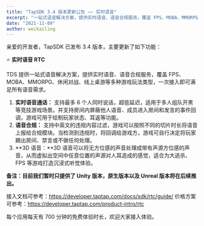 ```yaml
---
title: "TapSDK 3.4 版本更新公告 —— 实时语音"
excerpt: "一站式语音解决方案，提供实时语音、语音合规服务，覆盖 FPS、MOBA、MMORPG、休闲对战、线上桌游等多种游戏玩法类型，一次接入即可满足所有语音需求。"
date: "2021-11-09"
author: weikailing
---
```


亲爱的开发者，TapSDK 已发布 3.4 版本，主要更新了如下功能：

⭐ **实时语音 RTC**

TDS 提供一站式语音解决方案，提供实时语音、语音合规服务，覆盖 FPS、MOBA、MMORPG、休闲对战、线上桌游等多种游戏玩法类型，一次接入即可满足所有语音需求。

1. **实时语音通话​：** 支持最多 6 个人同时说话，超低延迟，适用于多人组队开黑等竞技游戏场景。并支持房间内屏蔽他人语音、成员进入房间和发言的事件回调，游戏可用于绘制玩家状态、耳返等功能。
2. **语音合规​：** 支持中英文的违规内容过滤，游戏可以按照不同的切片时长将语音上报给合规模块。当检测到违规时，将回调给游戏方，游戏可自行决定将玩家踢出房间、禁言或不做任何处理。
3. **3D 语音​：**3D 语音可以将无方位感的声音处理成带有声源方位感的声音，从而虚拟出空间中任意位置的声源对人耳造成的感觉，适合为大逃杀、FPS 等游戏打造沉浸式听觉体验。

**备注：目前我们暂时只提供了 Unity 版本，原生版本以及 Unreal 版本将在后续推出。**

接入文档可参考：https://developer.taptap.com/docs/sdk/rtc/guide/
价格方案可参考：https://developer.taptap.com/product-intro/rtc

每个应用每天有 700 分钟的免费体验时长，欢迎大家接入体验。